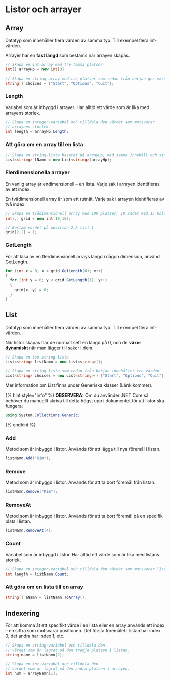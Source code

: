 # Listor och arrayer

## Array

Datatyp som innehåller flera värden av samma typ. Till exempel flera int-värden.

Arrayer har en **fast längd** som bestäms när arrayen skapas.

```csharp
// Skapa en int-array med tre tomma platser
int[] arrayHp = new int[3]

// Skapa en string-array med tre platser som redan från början ges värden
string[] choices = {"Start", "Options", "Quit"};
```

### Length

Variabel som är inbyggd i arrayer. Har alltid ett värde som är lika med arrayens storlek.

```csharp
// Skapa en integer-variabel och tilldela den värdet som motsvarar 
// arrayens storlek
int length = arrayHp.Length;
```

### Att göra om en array till en lista

```csharp
// Skapa en string-lista baserat på arrayHp, med samma innehåll och storlek
List<string> lNamn = new List<string>(arrayHp);
```

### Flerdimensionella arrayer

En vanlig array är endimensionell – en lista. Varje sak i arrayen identifieras av ett index.

En tvådimensionell array är som ett rutnät. Varje sak i arrayen identifieras av två index.

```csharp
// Skapa en tvådimensionell array med 100 platser; 10 rader med 15 kolumner
int[,] grid = new int[10,15];

// Bestäm värdet på position 2,2 till 1
grid[2,2] = 1;
```

### GetLength

För att läsa av en flerdimensionell arrays längd i någon dimension, använd GetLength.

```csharp
for (int x = 0; x < grid.GetLength(0); x++)
{
  for (int y = 0; y < grid.GetLength(1); y++)
  {
    grid[x, y] = 0;
  }
}
```

## List

Datatyp som innehåller flera värden av samma typ. Till exempel flera int-värden.

När listor skapas har de normalt sett en längd på 0, och de **växer dynamiskt** när man lägger till saker i dem.

```csharp
// Skapa en tom string-lista
List<string> listNamn = new List<string>();

// Skapa en string-lista som redan från början innehåller tre värden
List<string> choices = new List<string>() {"Start", "Options", "Quit"};
```

Mer information om List finns under Generiska klasser \(Länk kommer\).

{% hint style="info" %}
**OBSERVERA:** Om du använder .NET Core så behöver du manuellt skriva till detta högst upp i dokumentet för att listor ska fungera:

```csharp
using System.Collections.Generic;
```
{% endhint %}

### Add

Metod som är inbyggd i listor. Används för att lägga till nya föremål i listan.

```csharp
listNamn.Add("Kim");
```

### Remove

Metod som är inbyggd i listor. Används för att ta bort föremål från listan.

```csharp
listNamn.Remove("Kim");
```

### RemoveAt

Metod som är inbyggd i listor. Används för att ta bort föremål på en specifik plats i listan.

```csharp
listNamn.RemoveAt(4);
```

### Count

Variabel som är inbyggd i listor. Har alltid ett värde som är lika med listans storlek.

```csharp
// Skapa en integer-variabel och tilldela den värdet som motsvarar listans storlek
int length = listNamn.Count;
```

### Att göra om en lista till en array

```csharp
string[] aNamn = listNamn.ToArray();
```

## Indexering

För att komma åt ett specifikt värde i en lista eller en array används ett index – en siffra som motsvarar positionen. Det första föremålet i listan har index 0, det andra har index 1, etc.

```csharp
// Skapa en string-variabel och tilldela den 
// värdet som är lagrat på den tredje platsen i listan.
string name = listNamn[2];

// Skapa en int-variabel och tilldela den 
// värdet som är lagrat på den andra platsen i arrayen.
int num = arrayNamn[1];
```

